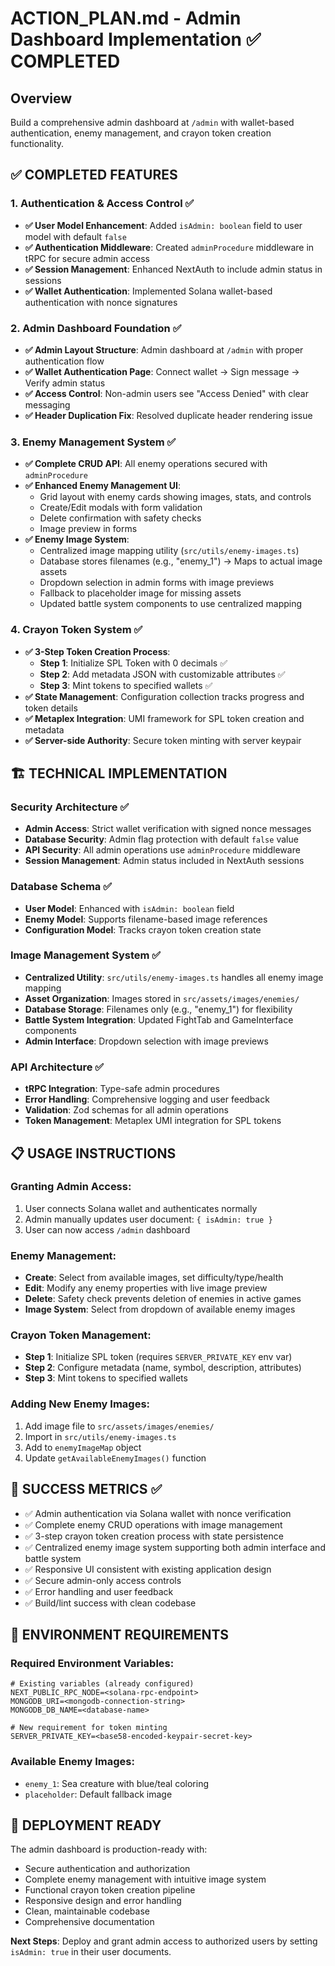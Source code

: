 # ACTION_PLAN.md - Admin Dashboard Implementation ✅ COMPLETED

## Overview
Build a comprehensive admin dashboard at `/admin` with wallet-based authentication, enemy management, and crayon token creation functionality.

## ✅ COMPLETED FEATURES

### 1. Authentication & Access Control ✅
- **✅ User Model Enhancement**: Added `isAdmin: boolean` field to user model with default `false`
- **✅ Authentication Middleware**: Created `adminProcedure` middleware in tRPC for secure admin access
- **✅ Session Management**: Enhanced NextAuth to include admin status in sessions
- **✅ Wallet Authentication**: Implemented Solana wallet-based authentication with nonce signatures

### 2. Admin Dashboard Foundation ✅
- **✅ Admin Layout Structure**: Admin dashboard at `/admin` with proper authentication flow
- **✅ Wallet Authentication Page**: Connect wallet → Sign message → Verify admin status
- **✅ Access Control**: Non-admin users see "Access Denied" with clear messaging
- **✅ Header Duplication Fix**: Resolved duplicate header rendering issue

### 3. Enemy Management System ✅
- **✅ Complete CRUD API**: All enemy operations secured with `adminProcedure`
- **✅ Enhanced Enemy Management UI**: 
  - Grid layout with enemy cards showing images, stats, and controls
  - Create/Edit modals with form validation
  - Delete confirmation with safety checks
  - Image preview in forms
- **✅ Enemy Image System**: 
  - Centralized image mapping utility (`src/utils/enemy-images.ts`)
  - Database stores filenames (e.g., "enemy_1") → Maps to actual image assets
  - Dropdown selection in admin forms with image previews
  - Fallback to placeholder image for missing assets
  - Updated battle system components to use centralized mapping

### 4. Crayon Token System ✅
- **✅ 3-Step Token Creation Process**:
  - **Step 1**: Initialize SPL Token with 0 decimals ✅
  - **Step 2**: Add metadata JSON with customizable attributes ✅
  - **Step 3**: Mint tokens to specified wallets ✅
- **✅ State Management**: Configuration collection tracks progress and token details
- **✅ Metaplex Integration**: UMI framework for SPL token creation and metadata
- **✅ Server-side Authority**: Secure token minting with server keypair

## 🏗️ TECHNICAL IMPLEMENTATION

### Security Architecture ✅
- **Admin Access**: Strict wallet verification with signed nonce messages
- **Database Security**: Admin flag protection with default `false` value
- **API Security**: All admin operations use `adminProcedure` middleware
- **Session Management**: Admin status included in NextAuth sessions

### Database Schema ✅
- **User Model**: Enhanced with `isAdmin: boolean` field
- **Enemy Model**: Supports filename-based image references
- **Configuration Model**: Tracks crayon token creation state

### Image Management System ✅
- **Centralized Utility**: `src/utils/enemy-images.ts` handles all enemy image mapping
- **Asset Organization**: Images stored in `src/assets/images/enemies/`
- **Database Storage**: Filenames only (e.g., "enemy_1") for flexibility
- **Battle System Integration**: Updated FightTab and GameInterface components
- **Admin Interface**: Dropdown selection with image previews

### API Architecture ✅
- **tRPC Integration**: Type-safe admin procedures
- **Error Handling**: Comprehensive logging and user feedback
- **Validation**: Zod schemas for all admin operations
- **Token Management**: Metaplex UMI integration for SPL tokens

## 📋 USAGE INSTRUCTIONS

### Granting Admin Access:
1. User connects Solana wallet and authenticates normally
2. Admin manually updates user document: `{ isAdmin: true }`
3. User can now access `/admin` dashboard

### Enemy Management:
- **Create**: Select from available images, set difficulty/type/health
- **Edit**: Modify any enemy properties with live image preview
- **Delete**: Safety check prevents deletion of enemies in active games
- **Image System**: Select from dropdown of available enemy images

### Crayon Token Management:
- **Step 1**: Initialize SPL token (requires `SERVER_PRIVATE_KEY` env var)
- **Step 2**: Configure metadata (name, symbol, description, attributes)
- **Step 3**: Mint tokens to specified wallets

### Adding New Enemy Images:
1. Add image file to `src/assets/images/enemies/`
2. Import in `src/utils/enemy-images.ts`
3. Add to `enemyImageMap` object
4. Update `getAvailableEnemyImages()` function

## 🎯 SUCCESS METRICS ✅

- ✅ Admin authentication via Solana wallet with nonce verification
- ✅ Complete enemy CRUD operations with image management
- ✅ 3-step crayon token creation process with state persistence
- ✅ Centralized enemy image system supporting both admin interface and battle system
- ✅ Responsive UI consistent with existing application design
- ✅ Secure admin-only access controls
- ✅ Error handling and user feedback
- ✅ Build/lint success with clean codebase

## 🔧 ENVIRONMENT REQUIREMENTS

### Required Environment Variables:
```env
# Existing variables (already configured)
NEXT_PUBLIC_RPC_NODE=<solana-rpc-endpoint>
MONGODB_URI=<mongodb-connection-string>
MONGODB_DB_NAME=<database-name>

# New requirement for token minting
SERVER_PRIVATE_KEY=<base58-encoded-keypair-secret-key>
```

### Available Enemy Images:
- `enemy_1`: Sea creature with blue/teal coloring
- `placeholder`: Default fallback image

## 🚀 DEPLOYMENT READY

The admin dashboard is production-ready with:
- Secure authentication and authorization
- Complete enemy management with intuitive image system
- Functional crayon token creation pipeline
- Responsive design and error handling
- Clean, maintainable codebase
- Comprehensive documentation

**Next Steps**: Deploy and grant admin access to authorized users by setting `isAdmin: true` in their user documents.